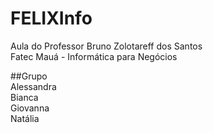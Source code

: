 # FELIXInfo
Aula do Professor Bruno Zolotareff dos Santos <br>
Fatec Mauá - Informática para Negócios <br>
 
##Grupo <br>
Alessandra  <br>
Bianca <br>
Giovanna <br>
Natália <br>
